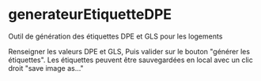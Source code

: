 # generateurEtiquetteDPE
Outil de génération des étiquettes DPE et GLS pour les logements

Renseigner les valeurs DPE et GLS,
Puis valider sur le bouton "générer les étiquettes".
Les étiquettes peuvent être sauvegardées en local avec un clic droit "save image as..."

